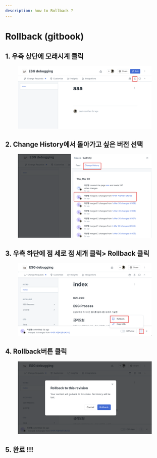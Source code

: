```yaml
---
description: how to Rollback ?
---
```


# Rollback (gitbook)

## 1. 우측 상단에 모래시계 클릭&#x20;

<figure><img src="../../.gitbook/assets/image (2).png" alt=""><figcaption></figcaption></figure>



## 2. Change History에서 돌아가고 싶은 버전 선택&#x20;

<figure><img src="../../.gitbook/assets/image (5).png" alt=""><figcaption></figcaption></figure>



## 3. 우측 하단에 점 세로 점 세개 클릭> Rollback 클릭&#x20;

<figure><img src="../../.gitbook/assets/image (1) (2) (1).png" alt=""><figcaption></figcaption></figure>



## 4. Rollback버튼 클릭&#x20;

<figure><img src="../../.gitbook/assets/image (1) (1).png" alt=""><figcaption></figcaption></figure>

## 5. 완료 !!!
